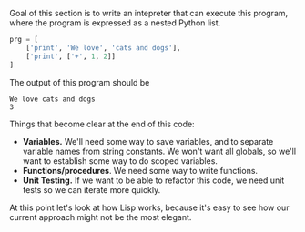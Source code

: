Goal of this section is to write an intepreter that can execute this program,
where the program is expressed as a nested Python list.
```py
prg = [
    ['print', 'We love', 'cats and dogs'],
    ['print', ['+', 1, 2]]
]
```

The output of this program should be
```
We love cats and dogs
3
```


Things that become clear at the end of this code:
* **Variables.** We'll need some way to save variables, and to separate variable names from string constants.  We won't want all globals, so we'll want to establish some way to do scoped variables.
* **Functions/procedures**.  We need some way to write functions.
* **Unit Testing.** If we want to be able to refactor this code, we need unit tests so we can iterate more quickly.

At this point let's look at how Lisp works, because it's easy to see how our current approach might not be the most elegant.